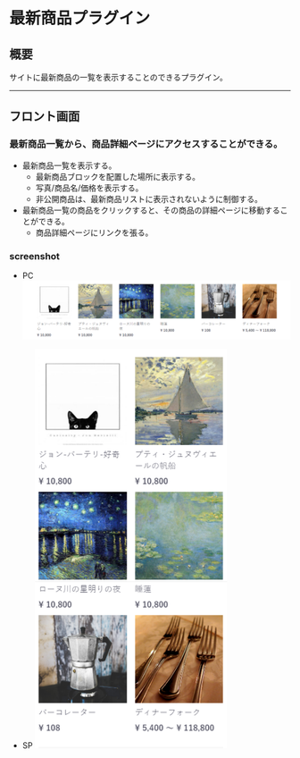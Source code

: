 # 最新商品プラグイン

## 概要
サイトに最新商品の一覧を表示することのできるプラグイン。

----------------------------------------------------------------------
## フロント画面
### 最新商品一覧から、商品詳細ページにアクセスすることができる。
- 最新商品一覧を表示する。
	- 最新商品ブロックを配置した場所に表示する。
	- 写真/商品名/価格を表示する。
	- 非公開商品は、最新商品リストに表示されないように制御する。
- 最新商品一覧の商品をクリックすると、その商品の詳細ページに移動することができる。
	- 商品詳細ページにリンクを張る。
### screenshot
- PC
![PC](https://github.com/stringtechinc/latest-product-plugin/blob/master/latest_product_pc.png)

- SP
![SP](https://github.com/stringtechinc/latest-product-plugin/blob/master/latest_product_sp.png)
